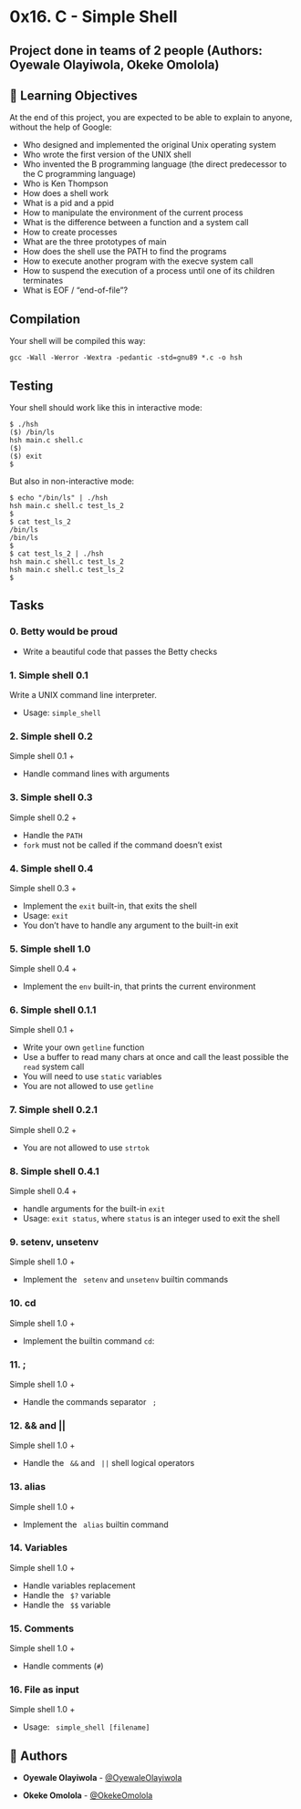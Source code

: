 # 0x16. C - Simple Shell
## Project done in teams of 2 people (Authors: Oyewale Olayiwola, Okeke Omolola)
## :open_book: Learning Objectives
At the end of this project, you are expected to be able to explain to anyone, without the help of Google:
* Who designed and implemented the original Unix operating system
* Who wrote the first version of the UNIX shell
* Who invented the B programming language (the direct predecessor to the C programming language)
* Who is Ken Thompson
* How does a shell work
* What is a pid and a ppid
* How to manipulate the environment of the current process
* What is the difference between a function and a system call
* How to create processes
* What are the three prototypes of main
* How does the shell use the PATH to find the programs
* How to execute another program with the execve system call
* How to suspend the execution of a process until one of its children terminates
* What is EOF / “end-of-file”?
## Compilation
Your shell will be compiled this way:
```
gcc -Wall -Werror -Wextra -pedantic -std=gnu89 *.c -o hsh
```
## Testing
Your shell should work like this in interactive mode:
```
$ ./hsh
($) /bin/ls
hsh main.c shell.c
($)
($) exit
$
```
But also in non-interactive mode:
```
$ echo "/bin/ls" | ./hsh
hsh main.c shell.c test_ls_2
$
$ cat test_ls_2
/bin/ls
/bin/ls
$
$ cat test_ls_2 | ./hsh
hsh main.c shell.c test_ls_2
hsh main.c shell.c test_ls_2
$
```
## Tasks
### 0. Betty would be proud
* Write a beautiful code that passes the Betty checks
### 1. Simple shell 0.1
Write a UNIX command line interpreter.
* Usage: ```simple_shell```
### 2. Simple shell 0.2
Simple shell 0.1 +
* Handle command lines with arguments
### 3. Simple shell 0.3
Simple shell 0.2 +
* Handle the ```PATH```
* ```fork``` must not be called if the command doesn’t exist
### 4. Simple shell 0.4
Simple shell 0.3 +
* Implement the ```exit``` built-in, that exits the shell
* Usage: ```exit```
* You don’t have to handle any argument to the built-in exit
### 5. Simple shell 1.0
Simple shell 0.4 +
* Implement the ```env``` built-in, that prints the current environment
### 6. Simple shell 0.1.1
Simple shell 0.1 +
* Write your own ```getline``` function
* Use a buffer to read many chars at once and call the least possible the ```read``` system call
* You will need to use ```static``` variables
* You are not allowed to use ```getline```
### 7. Simple shell 0.2.1
Simple shell 0.2 +
* You are not allowed to use ```strtok```
### 8. Simple shell 0.4.1
Simple shell 0.4 +
* handle arguments for the built-in ```exit```
* Usage: ```exit status```, where ```status``` is an integer used to exit the shell
### 9. setenv, unsetenv
Simple shell 1.0 +
* Implement the ``` setenv```  and ``` unsetenv ``` builtin commands
### 10. cd
Simple shell 1.0 +
* Implement the builtin command ```cd```:
### 11. ;
Simple shell 1.0 +
* Handle the commands separator ``` ;```
### 12. && and ||
Simple shell 1.0 +
* Handle the ``` &&``` and ``` ||``` shell logical operators
### 13. alias
Simple shell 1.0 +
* Implement the ``` alias``` builtin command
### 14. Variables
Simple shell 1.0 +
* Handle variables replacement
* Handle the ``` $?``` variable
* Handle the ``` $$``` variable
### 15. Comments
Simple shell 1.0 +
* Handle comments (```#```)
### 16. File as input
Simple shell 1.0 +
* Usage: ``` simple_shell [filename]```
## :green_book: Authors

* **Oyewale Olayiwola** - [@OyewaleOlayiwola](https://github.com/olayiwolaA/simple_shell)

* **Okeke Omolola** - [@OkekeOmolola](https://github.com/Montego-arch)

